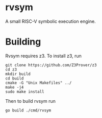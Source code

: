# rvsym

A small RISC-V symbolic execution engine.

# Building

Rvsym requires z3. To install z3, run

```
git clone https://github.com/Z3Prover/z3
cd z3
mkdir build
cd build
cmake -G "Unix Makefiles" ../
make -j4
sudo make install
```

Then to build rvsym run

```
go build ./cmd/rvsym
```
